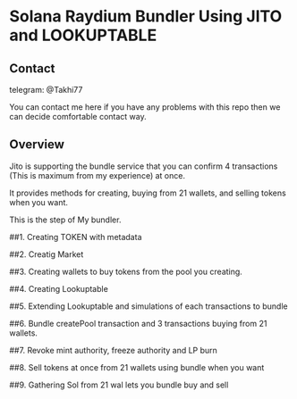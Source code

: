 # Solana Raydium Bundler Using JITO and LOOKUPTABLE

## Contact
telegram: @Takhi77

You can contact me here if you have any problems with this repo then we can decide comfortable contact way.

## Overview

Jito is supporting the bundle service that you can confirm 4 transactions (This is maximum from my experience) at once.

It provides methods for creating, buying from 21 wallets, and selling tokens when you want.

This is the step of My bundler.

##1. Creating TOKEN with metadata

##2. Creatig Market

##3. Creating wallets to buy tokens from the pool you creating.

##4. Creating Lookuptable

##5. Extending Lookuptable and simulations of each transactions to bundle

##6. Bundle createPool transaction and 3 transactions buying from 21 wallets.

##7. Revoke mint authority, freeze authority and LP burn

##8. Sell tokens at once from 21 wallets using bundle when you want

##9. Gathering Sol from 21 wal lets you bundle buy and sell
